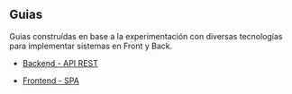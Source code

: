 ## Guias

Guias construídas en base a la experimentación con diversas tecnologías para implementar sistemas en Front y Back.

* <a href="/jcdoc/guias/api-rest">Backend - API REST</a>

* <a href="/jcdoc/guias/front-spa">Frontend - SPA</a>
